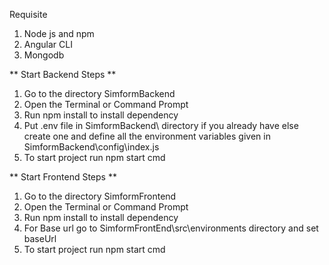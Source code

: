 Requisite
1. Node js and npm
2. Angular CLI
3. Mongodb

** Start Backend Steps **
1. Go to the directory SimformBackend
2. Open the Terminal or Command Prompt
3. Run npm install to install dependency
4. Put .env file in SimformBackend\ directory if you already have else create one and define all the environment variables given in SimformBackend\config\index.js
5. To start project run npm start cmd


** Start Frontend Steps **
1. Go to the directory SimformFrontend
2. Open the Terminal or Command Prompt
3. Run npm install to install dependency
4. For Base url go to SimformFrontEnd\src\environments directory and set baseUrl
5. To start project run npm start cmd